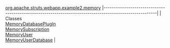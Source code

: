 [org.apache.struts.webapp.example2.memory](../../../../../../org/apache/struts/webapp/example2/memory/package-summary.html.md)
|--------------------------------------------------------------------------------------------------------|
| Classes                                                                                                
  [MemoryDatabasePlugIn](MemoryDatabasePlugIn.html.md "class in org.apache.struts.webapp.example2.memory")  
  [MemorySubscription](MemorySubscription.html.md "class in org.apache.struts.webapp.example2.memory")      
  [MemoryUser](MemoryUser.html.md "class in org.apache.struts.webapp.example2.memory")                      
  [MemoryUserDatabase](MemoryUserDatabase.html.md "class in org.apache.struts.webapp.example2.memory")      |


